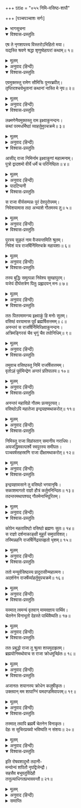 +++
title = "०५५ निमि-वसिष्ठ-शापौ"

+++
[पञ्चपञ्चाशः सर्गः]



<details><summary>भागसूचना</summary>

55. राजा निमि और वसिष्ठका एक-दूसरेके शापसे देहत्याग
</details>

<details open><summary>विश्वास-प्रस्तुतिः</summary>

एष ते नृगशापस्य विस्तरोऽभिहितो मया।  
यद्यस्ति श्रवणे श्रद्धा शृणुष्वेहापरां कथाम्॥ १॥
</details>

<details><summary>मूलम्</summary>

एष ते नृगशापस्य विस्तरोऽभिहितो मया।  
यद्यस्ति श्रवणे श्रद्धा शृणुष्वेहापरां कथाम्॥ १॥
</details>

<details><summary>अनुवाद (हिन्दी)</summary>

(श्रीरामने कहा—) ‘लक्ष्मण! इस तरह मैंने तुम्हें राजा नृगके शापका प्रसङ्ग विस्तारपूर्वक बताया है। यदि सुननेकी इच्छा हो तो दूसरी कथा भी सुनो’॥ १॥
</details>

<details open><summary>विश्वास-प्रस्तुतिः</summary>

एवमुक्तस्तु रामेण सौमित्रिः पुनरब्रवीत्।  
तृप्तिराश्चर्यभूतानां कथानां नास्ति मे नृप॥ २॥
</details>

<details><summary>मूलम्</summary>

एवमुक्तस्तु रामेण सौमित्रिः पुनरब्रवीत्।  
तृप्तिराश्चर्यभूतानां कथानां नास्ति मे नृप॥ २॥
</details>

<details><summary>अनुवाद (हिन्दी)</summary>

श्रीरामके ऐसा कहनेपर सुमित्राकुमार फिर बोले—‘नरेश्वर! इन आश्चर्यजनक कथाओंके सुननेसे मुझे कभी तृप्ति नहीं होती है’॥ २॥
</details>

<details open><summary>विश्वास-प्रस्तुतिः</summary>

लक्ष्मणेनैवमुक्तस्तु राम इक्ष्वाकुनन्दनः।  
कथां परमधर्मिष्ठां व्याहर्तुमुपचक्रमे॥ ३॥
</details>

<details><summary>मूलम्</summary>

लक्ष्मणेनैवमुक्तस्तु राम इक्ष्वाकुनन्दनः।  
कथां परमधर्मिष्ठां व्याहर्तुमुपचक्रमे॥ ३॥
</details>

<details><summary>अनुवाद (हिन्दी)</summary>

लक्ष्मणके इस प्रकार कहनेपर इक्ष्वाकुकुलनन्दन श्रीरामने पुनः उत्तम धर्मसे युक्त कथा कहनी आरम्भ की—॥ ३॥
</details>

<details open><summary>विश्वास-प्रस्तुतिः</summary>

आसीद् राजा निमिर्नाम इक्ष्वाकूणां महात्मनाम्।  
पुत्रो द्वादशमो वीर्ये धर्मे च परिनिष्ठितः॥ ४॥
</details>

<details><summary>मूलम्</summary>

आसीद् राजा निमिर्नाम इक्ष्वाकूणां महात्मनाम्।  
पुत्रो द्वादशमो वीर्ये धर्मे च परिनिष्ठितः॥ ४॥
</details>

<details><summary>अनुवाद (हिन्दी)</summary>

‘सुमित्रानन्दन! महात्मा इक्ष्वाकुपुत्रोंमें निमि नामक एक राजा हो गये हैं, जो इक्ष्वाकुके बारहवें* पुत्र थे। वे पराक्रम और धर्ममें पूर्णतः स्थिर रहनेवाले थे॥ ४॥
</details>

<details><summary>पादटिप्पनी</summary>

* श्रीमद्भागवत (नवम स्कन्ध ६। ४)-में, विष्णुपुराण (४। २। ११)-में तथा महाभारत (अनुशासनपर्व २। ५)-में इक्ष्वाकुके सौ पुत्र बताये गये हैं। इनमें प्रधान थे—विकुक्षि, निमि और दण्ड। इस दृष्टिसे निमि द्वितीय पुत्र सिद्ध होते हैं; परंतु यहाँ मूलमें इनको बारहवाँ बताया गया है। सम्भव है गुण-विशेषके कारण ये तीन प्रधान कहे गये हों और अवस्था-क्रमसे बारहवें ही हों।
</details>

<details open><summary>विश्वास-प्रस्तुतिः</summary>

स राजा वीर्यसम्पन्नः पुरं देवपुरोपमम्।  
निवेशयामास तदा अभ्याशे गौतमस्य तु॥ ५॥
</details>

<details><summary>मूलम्</summary>

स राजा वीर्यसम्पन्नः पुरं देवपुरोपमम्।  
निवेशयामास तदा अभ्याशे गौतमस्य तु॥ ५॥
</details>

<details><summary>अनुवाद (हिन्दी)</summary>

‘उन पराक्रमसम्पन्न नरेशने उन दिनों गौतम-आश्रमके निकट देवपुरीके समान एक नगर बसाया॥ ५॥
</details>

<details open><summary>विश्वास-प्रस्तुतिः</summary>

पुरस्य सुकृतं नाम वैजयन्तमिति श्रुतम्।  
निवेशं यत्र राजर्षिर्निमिश्चक्रे महायशाः॥ ६॥
</details>

<details><summary>मूलम्</summary>

पुरस्य सुकृतं नाम वैजयन्तमिति श्रुतम्।  
निवेशं यत्र राजर्षिर्निमिश्चक्रे महायशाः॥ ६॥
</details>

<details><summary>अनुवाद (हिन्दी)</summary>

‘महायशस्वी राजर्षि निमिने जिस नगरमें अपना निवासस्थान बनाया, उसका सुन्दर नाम रखा गया वैजयन्त। इसी नामसे उस नगरकी प्रसिद्धि हुई (देवराज इन्द्रके प्रासादका नाम वैजयन्त है, उसीकी समतासे निमिके नगरका भी यही नाम रखा गया था)॥ ६॥
</details>

<details open><summary>विश्वास-प्रस्तुतिः</summary>

तस्य बुद्धिः समुत्पन्ना निवेश्य सुमहापुरम्।  
यजेयं दीर्घसत्रेण पितुः प्रह्लादयन् मनः॥ ७॥
</details>

<details><summary>मूलम्</summary>

तस्य बुद्धिः समुत्पन्ना निवेश्य सुमहापुरम्।  
यजेयं दीर्घसत्रेण पितुः प्रह्लादयन् मनः॥ ७॥
</details>

<details><summary>अनुवाद (हिन्दी)</summary>

‘उस महान् नगरको बसाकर राजाके मनमें यह विचार उत्पन्न हुआ कि मैं पिताके हृदयको आह्लाद प्रदान करनेके लिये एक ऐसे यज्ञका अनुष्ठान करूँ, जो दीर्घकालतक चालू रहनेवाला हो॥ ७॥
</details>

<details open><summary>विश्वास-प्रस्तुतिः</summary>

ततः पितरमामन्त्र्य इक्ष्वाकुं हि मनोः सुतम्।  
वसिष्ठं वरयामास पूर्वं ब्रह्मर्षिसत्तमम्॥ ८॥  
अनन्तरं स राजर्षिर्निमिरिक्ष्वाकुनन्दनः।  
अत्रिमङ्गिरसं चैव भृगुं चैव तपोनिधिम्॥ ९॥
</details>

<details><summary>मूलम्</summary>

ततः पितरमामन्त्र्य इक्ष्वाकुं हि मनोः सुतम्।  
वसिष्ठं वरयामास पूर्वं ब्रह्मर्षिसत्तमम्॥ ८॥  
अनन्तरं स राजर्षिर्निमिरिक्ष्वाकुनन्दनः।  
अत्रिमङ्गिरसं चैव भृगुं चैव तपोनिधिम्॥ ९॥
</details>

<details><summary>अनुवाद (हिन्दी)</summary>

‘तदनन्तर इक्ष्वाकुनन्दन राजर्षि निमिने अपने पिता मनुपुत्र इक्ष्वाकुसे पूछकर अपना यज्ञ करानेके लिये सबसे पहले ब्रह्मर्षिशिरोमणि वसिष्ठजीका वरण किया। उसके बाद अत्रि, अङ्गिरा तथा तपोनिधि भृगुको भी आमन्त्रित किया॥ ८-९॥
</details>

<details open><summary>विश्वास-प्रस्तुतिः</summary>

तमुवाच वसिष्ठस्तु निमिं राजर्षिसत्तमम्।  
वृतोऽहं पूर्वमिन्द्रेण अन्तरं प्रतिपालय॥ १०॥
</details>

<details><summary>मूलम्</summary>

तमुवाच वसिष्ठस्तु निमिं राजर्षिसत्तमम्।  
वृतोऽहं पूर्वमिन्द्रेण अन्तरं प्रतिपालय॥ १०॥
</details>

<details><summary>अनुवाद (हिन्दी)</summary>

‘उस समय ब्रह्मर्षि वसिष्ठने राजर्षियोंमें श्रेष्ठ निमिसे कहा—‘देवराज इन्द्रने एक यज्ञके लिये पहलेसे ही मेरा वरण कर लिया है; अतः वह यज्ञ जबतक समाप्त न हो जाय तबतक तुम मेरे आगमनकी प्रतीक्षा करो’॥ १०॥
</details>

<details open><summary>विश्वास-प्रस्तुतिः</summary>

अनन्तरं महाविप्रो गौतमः प्रत्यपूरयत्।  
वसिष्ठोऽपि महातेजा इन्द्रयज्ञमथाकरोत्॥ ११॥
</details>

<details><summary>मूलम्</summary>

अनन्तरं महाविप्रो गौतमः प्रत्यपूरयत्।  
वसिष्ठोऽपि महातेजा इन्द्रयज्ञमथाकरोत्॥ ११॥
</details>

<details><summary>अनुवाद (हिन्दी)</summary>

‘वसिष्ठजीके चले जानेके बाद महान् ब्राह्मण महर्षि गौतमने आकर उनके कामको पूरा कर दिया। उधर महातेजस्वी वसिष्ठ भी इन्द्रका यज्ञ पूरा कराने लगे॥ ११॥
</details>

<details open><summary>विश्वास-प्रस्तुतिः</summary>

निमिस्तु राजा विप्रांस्तान् समानीय नराधिपः।  
अयजद्धिमवत्पार्श्वे स्वपुरस्य समीपतः।  
पञ्चवर्षसहस्राणि राजा दीक्षामथाकरोत्॥ १२॥
</details>

<details><summary>मूलम्</summary>

निमिस्तु राजा विप्रांस्तान् समानीय नराधिपः।  
अयजद्धिमवत्पार्श्वे स्वपुरस्य समीपतः।  
पञ्चवर्षसहस्राणि राजा दीक्षामथाकरोत्॥ १२॥
</details>

<details><summary>अनुवाद (हिन्दी)</summary>

‘नरेश्वर राजा निमिने उन ब्राह्मणोंको बुलाकर हिमालयके पास अपने नगरके निकट ही यज्ञ आरम्भ कर दिया, राजा निमिने पाँच हजार वर्षोंतकके लिये यज्ञकी दीक्षा ली॥ १२॥
</details>

<details open><summary>विश्वास-प्रस्तुतिः</summary>

इन्द्रयज्ञावसाने तु वसिष्ठो भगवानृषिः।  
सकाशमागतो राज्ञो हौत्रं कर्तुमनिन्दितः॥ १३॥  
तदन्तरमथापश्यद् गौतमेनाभिपूरितम्।
</details>

<details><summary>मूलम्</summary>

इन्द्रयज्ञावसाने तु वसिष्ठो भगवानृषिः।  
सकाशमागतो राज्ञो हौत्रं कर्तुमनिन्दितः॥ १३॥  
तदन्तरमथापश्यद् गौतमेनाभिपूरितम्।
</details>

<details><summary>अनुवाद (हिन्दी)</summary>

उधर इन्द्रयज्ञकी समाप्ति होनेपर अनिन्द्य भगवान् वसिष्ठ ऋषि राजा निमिके पास होतृकर्म करनेके लिये आये। वहाँ आकर उन्होंने देखा कि जो समय प्रतीक्षाके लिये दिया था, उसे गौतमने आकर पूरा कर दिया॥ १३ १/२॥
</details>

<details open><summary>विश्वास-प्रस्तुतिः</summary>

कोपेन महताविष्टो वसिष्ठो ब्रह्मणः सुतः॥ १४॥  
स राज्ञो दर्शनाकाङ्क्षी मुहूर्तं समुपाविशत्।  
तस्मिन्नहनि राजर्षिर्निद्रयापहृतो भृशम्॥ १५॥
</details>

<details><summary>मूलम्</summary>

कोपेन महताविष्टो वसिष्ठो ब्रह्मणः सुतः॥ १४॥  
स राज्ञो दर्शनाकाङ्क्षी मुहूर्तं समुपाविशत्।  
तस्मिन्नहनि राजर्षिर्निद्रयापहृतो भृशम्॥ १५॥
</details>

<details><summary>अनुवाद (हिन्दी)</summary>

‘यह देख ब्रह्मकुमार वसिष्ठ महान् क्रोधसे भर गये और राजासे मिलनेके लिये दो घड़ी वहाँ बैठे रहे। परंतु उस दिन राजर्षि निमि अत्यन्त निद्राके वशीभूत हो सो गये थे॥ १४-१५॥
</details>

<details open><summary>विश्वास-प्रस्तुतिः</summary>

ततो मन्युर्वसिष्ठस्य प्रादुरासीन्महात्मनः।  
अदर्शनेन राजर्षेर्व्याहर्तुमुपचक्रमे॥ १६॥
</details>

<details><summary>मूलम्</summary>

ततो मन्युर्वसिष्ठस्य प्रादुरासीन्महात्मनः।  
अदर्शनेन राजर्षेर्व्याहर्तुमुपचक्रमे॥ १६॥
</details>

<details><summary>अनुवाद (हिन्दी)</summary>

‘राजा मिले नहीं, इस कारण महात्मा वसिष्ठ मुनिको बड़ा क्रोध हुआ। वे राजर्षिको लक्ष्य करके बोलने लगे—॥ १६॥
</details>

<details open><summary>विश्वास-प्रस्तुतिः</summary>

यस्मात् त्वमन्यं वृतवान् मामवज्ञाय पार्थिव।  
चेतनेन विनाभूतो देहस्ते पार्थिवैष्यति॥ १७॥
</details>

<details><summary>मूलम्</summary>

यस्मात् त्वमन्यं वृतवान् मामवज्ञाय पार्थिव।  
चेतनेन विनाभूतो देहस्ते पार्थिवैष्यति॥ १७॥
</details>

<details><summary>अनुवाद (हिन्दी)</summary>

‘भूपाल निमे! तुमने मेरी अवहेलना करके दूसरे पुरोहितका वरण कर लिया है, इसलिये तुम्हारा यह शरीर अचेतन होकर गिर जायगा’॥ १७॥
</details>

<details open><summary>विश्वास-प्रस्तुतिः</summary>

ततः प्रबुद्धो राजा तु श्रुत्वा शापमुदाहृतम्।  
ब्रह्मयोनिमथोवाच स राजा क्रोधमूर्च्छितः॥ १८॥
</details>

<details><summary>मूलम्</summary>

ततः प्रबुद्धो राजा तु श्रुत्वा शापमुदाहृतम्।  
ब्रह्मयोनिमथोवाच स राजा क्रोधमूर्च्छितः॥ १८॥
</details>

<details><summary>अनुवाद (हिन्दी)</summary>

‘तदनन्तर राजाकी नींद खुली। वे उनके दिये हुए शापकी बात सुनकर क्रोधसे मूर्च्छित हो गये और ब्रह्मयोनि वसिष्ठसे बोले—॥ १८॥
</details>

<details open><summary>विश्वास-प्रस्तुतिः</summary>

अजानतः शयानस्य क्रोधेन कलुषीकृतः।  
उक्तवान् मम शापाग्निं यमदण्डमिवापरम्॥ १९॥
</details>

<details><summary>मूलम्</summary>

अजानतः शयानस्य क्रोधेन कलुषीकृतः।  
उक्तवान् मम शापाग्निं यमदण्डमिवापरम्॥ १९॥
</details>

<details><summary>अनुवाद (हिन्दी)</summary>

‘मुझे आपके आगमनकी बात मालूम नहीं थी, इसलिये सो रहा था। परंतु आपने क्रोधसे कलुषित होकर मेरे ऊपर दूसरे यमदण्डकी भाँति शापाग्निका प्रहार किया है॥ १९॥
</details>

<details open><summary>विश्वास-प्रस्तुतिः</summary>

तस्मात् तवापि ब्रह्मर्षे चेतनेन विनाकृतः।  
देहः स सुचिरप्रख्यो भविष्यति न संशयः॥ २०॥
</details>

<details><summary>मूलम्</summary>

तस्मात् तवापि ब्रह्मर्षे चेतनेन विनाकृतः।  
देहः स सुचिरप्रख्यो भविष्यति न संशयः॥ २०॥
</details>

<details><summary>अनुवाद (हिन्दी)</summary>

‘अतः ब्रह्मर्षे! चिरन्तन शोभासे युक्त जो आपका शरीर है, वह भी अचेतन होकर गिर जायगा—इसमें संशय नहीं है’॥ २०॥
</details>

<details open><summary>विश्वास-प्रस्तुतिः</summary>

इति रोषवशादुभौ तदानी-  
मन्योन्यं शपितौ नृपद्विजेन्द्रौ।  
सहसैव बभूवतुर्विदेहौ  
तत्तुल्याधिगतप्रभाववन्तौ॥ २१॥
</details>

<details><summary>मूलम्</summary>

इति रोषवशादुभौ तदानी-  
मन्योन्यं शपितौ नृपद्विजेन्द्रौ।  
सहसैव बभूवतुर्विदेहौ  
तत्तुल्याधिगतप्रभाववन्तौ॥ २१॥
</details>

<details><summary>अनुवाद (हिन्दी)</summary>

‘इस प्रकार उस समय रोषके वशीभूत हुए वे दोनों नृपेन्द्र और द्विजेन्द्र परस्पर शाप दे सहसा विदेह हो गये। उन दोनोंके प्रभाव ब्रह्माजीके समान थे’॥ २१॥
</details>

<details><summary>समाप्तिः</summary>

इत्यार्षे श्रीमद्रामायणे वाल्मीकीये आदिकाव्ये उत्तरकाण्डे पञ्चपञ्चाशः सर्गः॥ ५५॥  
इस प्रकार श्रीवाल्मीकिनिर्मित आर्षरामायण आदिकाव्यके उत्तरकाण्डमें पचपनवाँ सर्ग पूरा हुआ॥ ५५॥
</details>
